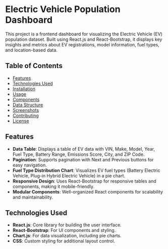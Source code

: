 # Electric Vehicle Population Dashboard

This project is a frontend dashboard for visualizing the Electric Vehicle (EV) population dataset. Built using React.js and React-Bootstrap, it displays key insights and metrics about EV registrations, model information, fuel types, and location-based data.

## Table of Contents
- [Features](#features)
- [Technologies Used](#technologies-used)
- [Installation](#installation)
- [Usage](#usage)
- [Components](#components)
- [Data Structure](#data-structure)
- [Screenshots](#screenshots)
- [Contributing](#contributing)
- [License](#license)

## Features
- **Data Table**: Displays a table of EV data with VIN, Make, Model, Year, Fuel Type, Battery Range, Emissions Score, City, and ZIP Code.
- **Pagination**: Supports pagination with Next and Previous buttons for easy navigation.
- **Fuel Type Distribution Chart**: Visualizes EV fuel types (Battery Electric Vehicle, Plug-in Hybrid Electric Vehicle) in a pie chart.
- **Responsive Design**: Uses React-Bootstrap for responsive tables and components, making it mobile-friendly.
- **Modular Components**: Well-organized React components for scalability and maintainability.

## Technologies Used
- **React.js**: Core library for building the user interface.
- **React-Bootstrap**: For UI components and styling.
- **Chart.js**: For data visualization, including pie charts.
- **CSS**: Custom styling for additional layout control.

